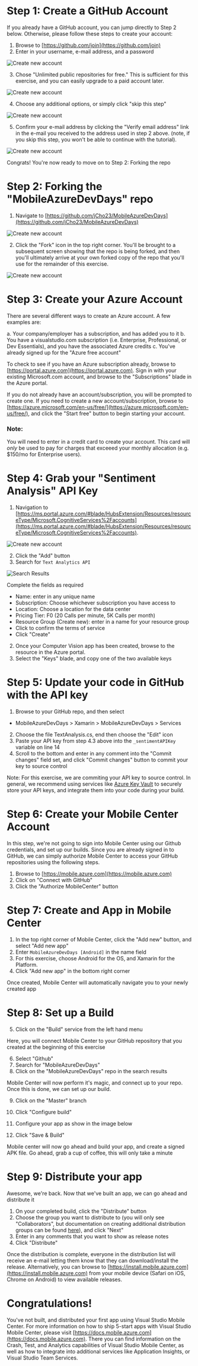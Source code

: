 # Step 1: Create a GitHub Account

If you already have a GitHub account, you can jump directly to Step 2 below.  Otherwise, please follow these steps to create your account:

1. Browse to [https://github.com/join](https://github.com/join)
2. Enter in your username, e-mail address, and a password

![Create new account](https://github.com/jCho23/MobileAzureDevDays/blob/master/_Resources/Images/1-1-create-account.png)

3. Chose "Unlimited public repositories for free." This is sufficient for this exercise, and you can easily upgrade to a paid account later.

![Create new account](https://github.com/jCho23/MobileAzureDevDays/blob/master/_Resources/Images/1-2-choose-free-account.png)

4. Choose any additional options, or simply click "skip this step"

![Create new account](https://github.com/jCho23/MobileAzureDevDays/blob/master/_Resources/Images/1-3-additional-account-options.png)

5. Confirm your e-mail address by clicking the "Verify email address" link in the e-mail you received to the address used in step 2 above. (note, if you skip this step, you won't be able to continue with the tutorial).

![Create new account](https://github.com/jCho23/MobileAzureDevDays/blob/master/_Resources/Images/1-4-verify-email.png)

Congrats! You're now ready to move on to Step 2: Forking the repo

# Step 2: Forking the "MobileAzureDevDays" repo

1. Navigate to [https://github.com/jCho23/MobileAzureDevDays](https://github.com/jCho23/MobileAzureDevDays)

![Create new account](https://github.com/jCho23/MobileAzureDevDays/blob/master/_Resources/Images/2-1-fork-repo.png)

2. Click the "Fork" icon in the top right corner.  You'll be brought to a subsequent screen showing that the repo is being forked, and then you'll ultimately arrive at your own forked copy of the repo that you'll use for the remainder of this exercise.

![Create new account](https://github.com/jCho23/MobileAzureDevDays/blob/master/_Resources/Images/2-2-repo-forking.png)

# Step 3: Create your Azure Account

There are several different ways to create an Azure account.  A few examples are:

a. Your company/employer has a subscription, and has added you to it
b. You have a visualstudio.com subscription (i.e. Enterprise, Professional, or Dev Essentials), and you have the associated Azure credits
c. You've already signed up for the "Azure free account"

To check to see if you have an Azure subscription already, browse to [https://portal.azure.com](https://portal.azure.com).  Sign in with your existing Microsoft.com account, and browse to the "Subscriptions" blade in the Azure portal.

If you do not already have an account/subscription, you will be prompted to create one.  If you need to create a new account/subscription, browse to [https://azure.microsoft.com/en-us/free/](https://azure.microsoft.com/en-us/free/), and click the "Start free" button to begin starting your account.

### Note: 
You will need to enter in a credit card to create your account.  This card will _only_ be used to pay for charges that exceeed your monthly allocation (e.g. $150/mo for Enterprise users).

# Step 4: Grab your "Sentiment Analysis" API Key

1. Navigation to [https://ms.portal.azure.com/#blade/HubsExtension/Resources/resourceType/Microsoft.CognitiveServices%2Faccounts](https://ms.portal.azure.com/#blade/HubsExtension/Resources/resourceType/Microsoft.CognitiveServices%2Faccounts).

![Create new account](https://github.com/jCho23/MobileAzureDevDays/blob/master/_Resources/Images/4-1-cognitive-services.png)

2. Click the "Add" button
3. Search for `Text Analytics API`

![Search Results](https://github.com/jCho23/MobileAzureDevDays/blob/master/_Resources/Images/4-2-search-results.png)



Complete the fields as required

- Name: enter in any unique name
- Subscription: Choose whichever subscription you have access to
- Location: Choose a location for the data center
- Pricing Tier: F0 (20 Calls per minute, 5K Calls per month)
- Resource Group (Create new): enter in a name for your resource group
- Click to confirm the terms of service
- Click "Create"

2. Once your Computer Vision app has been created, browse to the resource in the Azure portal.
3. Select the "Keys" blade, and copy one of the two available keys

# Step 5: Update your code in GitHub with the API key

1. Browse to your GitHub repo, and then select 

- MobileAzureDevDays > Xamarin > MobileAzureDevDays > Services

2. Choose the file TextAnalysis.cs, end then choose the "Edit" icon
3. Paste your API key from step 4.3 above into the `_sentimentAPIKey` variable on line 14
4. Scroll to the bottom and enter in any comment into the "Commit changes" field set, and click "Commit changes" button to commit your key to source control

Note: For this exercise, we are commiting your API key to source control.  In general, we recommend using services like [Azure Key Vault](https://azure.microsoft.com/en-us/services/key-vault/) to securely store your API keys, and integrate them into your code during your build.


# Step 6: Create your Mobile Center Account

In this step, we're not going to sign into Mobile Center using our Github credentials, and set up our builds. Since you are already signed in to GitHub, we can simply authorize Mobile Center to access your GitHub repositories using the following steps.

1. Browse to [https://mobile.azure.com](https://mobile.azure.com)
2. Click on "Connect with GitHub"
3. Click the "Authorize MobileCenter" button


# Step 7: Create and App in Mobile Center

1. In the top right corner of Mobile Center, click the "Add new" button, and select "Add new app"
2. Enter `MobileAzureDevDays [Android]` in the name field
3. For this exercise, choose Android for the OS, and Xamarin for the Platform.
4. Click "Add new app" in the bottom right corner

Once created, Mobile Center will automatically navigate you to your newly created app

# Step 8: Set up a Build


5. Click on the "Build" service from the left hand menu

Here, you will connect Mobile Center to your GitHub repository that you created at the beginning of this exercise

6. Select "Github"
7. Search for "MobileAzureDevDays"
8. Click on the "MobileAzureDevDays" repo in the search results

Mobile Center will now perform it's magic, and connect up to your repo. Once this is done, we can set up our build.

9. Click on the "Master" branch
10. Click "Configure build"
11. Configure your app as show in the image below


12. Click "Save & Build"


Mobile center will now go ahead and build your app, and create a signed APK file.  Go ahead, grab a cup of coffee, this will only take a minute


# Step 9: Distribute your app

Awesome, we're back.  Now that we've built an app, we can go ahead and distribute it

1. On your completed build, click the "Distribute" button
2. Choose the group you want to distribute to (you will only see "Collaborators", but documentation on creating additional distribution groups can be found [here](https://docs.microsoft.com/en-us/mobile-center/distribution/groups)), and click "Next"
3. Enter in any comments that you want to show as release notes
4. Click "Distribute"

Once the distribution is complete, everyone in the distribution list will receive an e-mail letting them know that they can download/install the release.  Alternatively, you can browse to [https://install.mobile.azure.com](https://install.mobile.azure.com) from your mobile device (Safari on iOS, Chrome on Android) to view available releases.

# Congratulations!

You've not built, and distributed your first app using Visual Studio Mobile Center.  For more information on how to ship 5-start apps with Visual Studio Mobile Center, please visit [https://docs.mobile.azure.com](https://docs.mobile.azure.com).  There you can find information on the Crash, Test, and Analytics capabilities of Visual Studio Mobile Center, as well as how to integrate into additional services like Application Insights, or Visual Studio Team Services.


